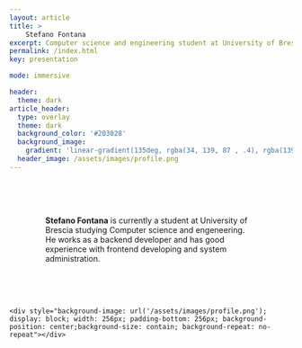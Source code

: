 ```yaml
---
layout: article
title: >
    Stefano Fontana
excerpt: Computer science and engineering student at University of Brescia
permalink: /index.html
key: presentation

mode: immersive

header:
  theme: dark
article_header:
  type: overlay
  theme: dark
  background_color: '#203028'
  background_image:
    gradient: 'linear-gradient(135deg, rgba(34, 139, 87 , .4), rgba(139, 34, 139, .4))'
  header_image: /assets/images/profile.png
---
```


<!--more-->

<div style="display: flex; flex-direction: row; justify-content: space-around; flex-wrap: wrap;">
    <div style="display: table">
      <p style="display: table-cell; vertical-align: middle; height: fit-content; padding: 4rem"> 
        <b>Stefano Fontana</b> is currently a student at University of Brescia studying Computer science and engeneering.
        He works as a backend developer and has good experience with frontend developing and system administration.
      </p>
    </div>

    <div style="background-image: url('/assets/images/profile.png'); display: block; width: 256px; padding-bottom: 256px; background-position: center;background-size: contain; background-repeat: no-repeat"></div>
</div>